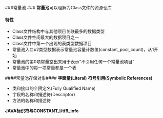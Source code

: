 ###常量池 ###
**常量池**可以理解为Class文件的资源仓库

#### 特性 ####
- Class文件结构中与其他项目关联最多的数据类型
- Class文件空间最大的数据项目之一
- Class文件中第一个出现的表类型数据项目
- 常量池入口u2类型数据表示常量池容量计数值(constant_pool_count)，从1开始
- 常量池的第0项常量空出来用于表示"不引用任何一个常量池项目"
- 常量池中的每一项常量都是一个表

####常量池存储对象####
**字面量(Literal)**
**符号引用(Symbolic References)**
- 类和接口的全限定名(Fully Qualified Name)
- 字段的名称和描述符(Descriptor)
- 方法的名称和描述符

**JAVA标识符与CONSTANT_Utf8_info**